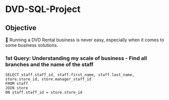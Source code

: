 # DVD-SQL-Project

## Objective
🤔 Running a DVD Rental business is never easy, especially when it comes to some business solutions.

### 1st Query: Understanding my scale of business - Find all branches and the name of the staff 
```-- Prompt: Find all branches and the name of the staff  
SELECT staff.staff_id, staff.first_name, staff.last_name, store.store_id, store.manager_staff_id
FROM staff
JOIN store
ON staff.staff_id = store.store_id
